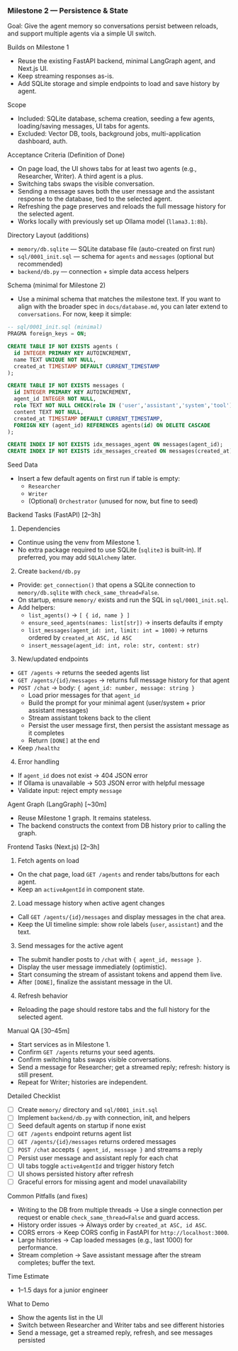 ### Milestone 2 — Persistence & State

Goal: Give the agent memory so conversations persist between reloads, and support multiple agents via a simple UI switch.

Builds on Milestone 1
- Reuse the existing FastAPI backend, minimal LangGraph agent, and Next.js UI.
- Keep streaming responses as-is.
- Add SQLite storage and simple endpoints to load and save history by agent.

Scope
- Included: SQLite database, schema creation, seeding a few agents, loading/saving messages, UI tabs for agents.
- Excluded: Vector DB, tools, background jobs, multi-application dashboard, auth.

Acceptance Criteria (Definition of Done)
- On page load, the UI shows tabs for at least two agents (e.g., Researcher, Writer). A third agent is a plus.
- Switching tabs swaps the visible conversation.
- Sending a message saves both the user message and the assistant response to the database, tied to the selected agent.
- Refreshing the page preserves and reloads the full message history for the selected agent.
- Works locally with previously set up Ollama model (`llama3.1:8b`).

Directory Layout (additions)
- `memory/db.sqlite` — SQLite database file (auto-created on first run)
- `sql/0001_init.sql` — schema for `agents` and `messages` (optional but recommended)
- `backend/db.py` — connection + simple data access helpers

Schema (minimal for Milestone 2)
- Use a minimal schema that matches the milestone text. If you want to align with the broader spec in `docs/database.md`, you can later extend to `conversations`. For now, keep it simple:

```sql
-- sql/0001_init.sql (minimal)
PRAGMA foreign_keys = ON;

CREATE TABLE IF NOT EXISTS agents (
  id INTEGER PRIMARY KEY AUTOINCREMENT,
  name TEXT UNIQUE NOT NULL,
  created_at TIMESTAMP DEFAULT CURRENT_TIMESTAMP
);

CREATE TABLE IF NOT EXISTS messages (
  id INTEGER PRIMARY KEY AUTOINCREMENT,
  agent_id INTEGER NOT NULL,
  role TEXT NOT NULL CHECK(role IN ('user','assistant','system','tool')),
  content TEXT NOT NULL,
  created_at TIMESTAMP DEFAULT CURRENT_TIMESTAMP,
  FOREIGN KEY (agent_id) REFERENCES agents(id) ON DELETE CASCADE
);

CREATE INDEX IF NOT EXISTS idx_messages_agent ON messages(agent_id);
CREATE INDEX IF NOT EXISTS idx_messages_created ON messages(created_at);
```

Seed Data
- Insert a few default agents on first run if table is empty:
  - `Researcher`
  - `Writer`
  - (Optional) `Orchestrator` (unused for now, but fine to seed)

Backend Tasks (FastAPI) [2–3h]
1) Dependencies
- Continue using the venv from Milestone 1.
- No extra package required to use SQLite (`sqlite3` is built-in). If preferred, you may add `SQLAlchemy` later.

2) Create `backend/db.py`
- Provide: `get_connection()` that opens a SQLite connection to `memory/db.sqlite` with `check_same_thread=False`.
- On startup, ensure `memory/` exists and run the SQL in `sql/0001_init.sql`.
- Add helpers:
  - `list_agents()` → `[ { id, name } ]`
  - `ensure_seed_agents(names: list[str])` → inserts defaults if empty
  - `list_messages(agent_id: int, limit: int = 1000)` → returns ordered by `created_at ASC, id ASC`
  - `insert_message(agent_id: int, role: str, content: str)`

3) New/updated endpoints
- `GET /agents` → returns the seeded agents list
- `GET /agents/{id}/messages` → returns full message history for that agent
- `POST /chat` → body: `{ agent_id: number, message: string }`
  - Load prior messages for that `agent_id`
  - Build the prompt for your minimal agent (user/system + prior assistant messages)
  - Stream assistant tokens back to the client
  - Persist the user message first, then persist the assistant message as it completes
  - Return `[DONE]` at the end
- Keep `/healthz`

4) Error handling
- If `agent_id` does not exist → 404 JSON error
- If Ollama is unavailable → 503 JSON error with helpful message
- Validate input: reject empty `message`

Agent Graph (LangGraph) [~30m]
- Reuse Milestone 1 graph. It remains stateless.
- The backend constructs the context from DB history prior to calling the graph.

Frontend Tasks (Next.js) [2–3h]
1) Fetch agents on load
- On the chat page, load `GET /agents` and render tabs/buttons for each agent.
- Keep an `activeAgentId` in component state.

2) Load message history when active agent changes
- Call `GET /agents/{id}/messages` and display messages in the chat area.
- Keep the UI timeline simple: show role labels (`user`, `assistant`) and the text.

3) Send messages for the active agent
- The submit handler posts to `/chat` with `{ agent_id, message }`.
- Display the user message immediately (optimistic).
- Start consuming the stream of assistant tokens and append them live.
- After `[DONE]`, finalize the assistant message in the UI.

4) Refresh behavior
- Reloading the page should restore tabs and the full history for the selected agent.

Manual QA [30–45m]
- Start services as in Milestone 1.
- Confirm `GET /agents` returns your seed agents.
- Confirm switching tabs swaps visible conversations.
- Send a message for Researcher; get a streamed reply; refresh: history is still present.
- Repeat for Writer; histories are independent.

Detailed Checklist
- [ ] Create `memory/` directory and `sql/0001_init.sql`
- [ ] Implement `backend/db.py` with connection, init, and helpers
- [ ] Seed default agents on startup if none exist
- [ ] `GET /agents` endpoint returns agent list
- [ ] `GET /agents/{id}/messages` returns ordered messages
- [ ] `POST /chat` accepts `{ agent_id, message }` and streams a reply
- [ ] Persist user message and assistant reply for each chat
- [ ] UI tabs toggle `activeAgentId` and trigger history fetch
- [ ] UI shows persisted history after refresh
- [ ] Graceful errors for missing agent and model unavailability

Common Pitfalls (and fixes)
- Writing to the DB from multiple threads → Use a single connection per request or enable `check_same_thread=False` and guard access.
- History order issues → Always order by `created_at ASC, id ASC`.
- CORS errors → Keep CORS config in FastAPI for `http://localhost:3000`.
- Large histories → Cap loaded messages (e.g., last 1000) for performance.
- Stream completion → Save assistant message after the stream completes; buffer the text.

Time Estimate
- 1–1.5 days for a junior engineer

What to Demo
- Show the agents list in the UI
- Switch between Researcher and Writer tabs and see different histories
- Send a message, get a streamed reply, refresh, and see messages persisted 